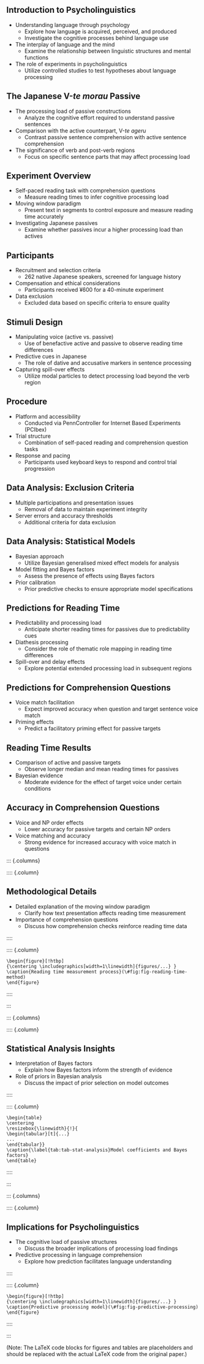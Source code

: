 ## Introduction to Psycholinguistics

- Understanding language through psychology
  - Explore how language is acquired, perceived, and produced
  - Investigate the cognitive processes behind language use
- The interplay of language and the mind
  - Examine the relationship between linguistic structures and mental functions
- The role of experiments in psycholinguistics
  - Utilize controlled studies to test hypotheses about language processing

## The Japanese V-*te morau* Passive

- The processing load of passive constructions
  - Analyze the cognitive effort required to understand passive sentences
- Comparison with the active counterpart, V-*te ageru*
  - Contrast passive sentence comprehension with active sentence comprehension
- The significance of verb and post-verb regions
  - Focus on specific sentence parts that may affect processing load

## Experiment Overview

- Self-paced reading task with comprehension questions
  - Measure reading times to infer cognitive processing load
- Moving window paradigm
  - Present text in segments to control exposure and measure reading time accurately
- Investigating Japanese passives
  - Examine whether passives incur a higher processing load than actives

## Participants

- Recruitment and selection criteria
  - 262 native Japanese speakers, screened for language history
- Compensation and ethical considerations
  - Participants received ¥600 for a 40-minute experiment
- Data exclusion
  - Excluded data based on specific criteria to ensure quality

## Stimuli Design

- Manipulating voice (active vs. passive)
  - Use of benefactive active and passive to observe reading time differences
- Predictive cues in Japanese
  - The role of dative and accusative markers in sentence processing
- Capturing spill-over effects
  - Utilize modal particles to detect processing load beyond the verb region

## Procedure

- Platform and accessibility
  - Conducted via PennController for Internet Based Experiments (PCIbex)
- Trial structure
  - Combination of self-paced reading and comprehension question tasks
- Response and pacing
  - Participants used keyboard keys to respond and control trial progression

## Data Analysis: Exclusion Criteria

- Multiple participations and presentation issues
  - Removal of data to maintain experiment integrity
- Server errors and accuracy thresholds
  - Additional criteria for data exclusion

## Data Analysis: Statistical Models

- Bayesian approach
  - Utilize Bayesian generalised mixed effect models for analysis
- Model fitting and Bayes factors
  - Assess the presence of effects using Bayes factors
- Prior calibration
  - Prior predictive checks to ensure appropriate model specifications

## Predictions for Reading Time

- Predictability and processing load
  - Anticipate shorter reading times for passives due to predictability cues
- Diathesis processing
  - Consider the role of thematic role mapping in reading time differences
- Spill-over and delay effects
  - Explore potential extended processing load in subsequent regions

## Predictions for Comprehension Questions

- Voice match facilitation
  - Expect improved accuracy when question and target sentence voice match
- Priming effects
  - Predict a facilitatory priming effect for passive targets

## Reading Time Results

- Comparison of active and passive targets
  - Observe longer median and mean reading times for passives
- Bayesian evidence
  - Moderate evidence for the effect of target voice under certain conditions

## Accuracy in Comprehension Questions

- Voice and NP order effects
  - Lower accuracy for passive targets and certain NP orders
- Voice matching and accuracy
  - Strong evidence for increased accuracy with voice match in questions

::: {.columns}

:::: {.column}

## Methodological Details

- Detailed explanation of the moving window paradigm
  - Clarify how text presentation affects reading time measurement
- Importance of comprehension questions
  - Discuss how comprehension checks reinforce reading time data

::::

:::: {.column}

```{=tex}
\begin{figure}[!htbp]
{\centering \includegraphics[width=1\linewidth]{figures/...} }
\caption{Reading time measurement process}(\#fig:fig-reading-time-method)
\end{figure}
```

::::

:::

::: {.columns}

:::: {.column}

## Statistical Analysis Insights

- Interpretation of Bayes factors
  - Explain how Bayes factors inform the strength of evidence
- Role of priors in Bayesian analysis
  - Discuss the impact of prior selection on model outcomes

::::

:::: {.column}

```{=tex}
\begin{table}
\centering
\resizebox{\linewidth}{!}{
\begin{tabular}[t]{...}
...
\end{tabular}}
\caption{\label{tab:tab-stat-analysis}Model coefficients and Bayes factors}
\end{table}
```

::::

:::

::: {.columns}

:::: {.column}

## Implications for Psycholinguistics

- The cognitive load of passive structures
  - Discuss the broader implications of processing load findings
- Predictive processing in language comprehension
  - Explore how prediction facilitates language understanding

::::

:::: {.column}

```{=tex}
\begin{figure}[!htbp]
{\centering \includegraphics[width=1\linewidth]{figures/...} }
\caption{Predictive processing model}(\#fig:fig-predictive-processing)
\end{figure}
```

::::

:::

(Note: The LaTeX code blocks for figures and tables are placeholders and should be replaced with the actual LaTeX code from the original paper.)